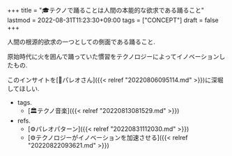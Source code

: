 +++
title = "🎓テクノで踊ることは人間の本能的な欲求である踊ること"
lastmod = 2022-08-31T11:23:30+09:00
tags = ["CONCEPT"]
draft = false
+++

人間の根源的欲求の一つとしての側面である踊ること.

原始時代に火を囲んで踊っていた慣習をテクノロジーによってイノベーションしたもの.

このインサイトを[👨パレオさん]({{< relref "20220806095114.md" >}})に深堀してほしい.

-   tags.
    -   [🏛テクノ音楽]({{< relref "20220813081529.md" >}})
-   refs.
    -   [⚙パレオパターン]({{< relref "20220831112030.md" >}})
    -   [⚙テクノロジーがイノベーションを加速させる]({{< relref "20220822093621.md" >}})

